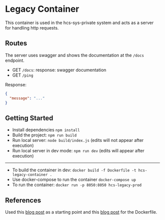# Legacy Container

This container is used in the hcs-sys-private system and acts as a server for handling http requests.

## Routes

The server uses swagger and shows the documentation at the `/docs` endpoint.

- GET `/docs`: response: swagger documentation
- GET `/ping`

Response:

```json
{
  "message": "..."
}
```

## Getting Started

- Install dependencies `npm install`
- Build the project: `npm run build`
- Run local server: `node build/index.js` (edits will not appear after execution)
- Run local server in dev mode: `npm run dev` (edits will appear after execution)

---

- To build the container in dev: `docker build -f Dockerfile -t hcs-legacy-container .`
- Use docker-compose to run the container `docker-compose up`
- To run the container: `docker run -p 8050:8050 hcs-legacy-prod`

## References

Used this [blog post](https://rsbh.dev/blog/rest-api-with-express-typescript) as a starting point and this [blog post](https://rsbh.dev/blog/rest-api-express-typescript-docker) for the Dockerfile.
